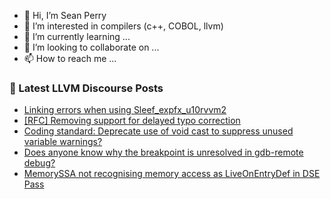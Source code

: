 - 👋 Hi, I’m Sean Perry
- 👀 I’m interested in compilers (c++, COBOL, llvm)
- 🌱 I’m currently learning ...
- 💞️ I’m looking to collaborate on ...
- 📫 How to reach me ...

<!---
s66perry/s66perry is a ✨ special ✨ repository because its `README.md` (this file) appears on your GitHub profile.
You can click the Preview link to take a look at your changes.
--->
### 📕 Latest LLVM Discourse Posts

<!-- DISCOURSE-LLVM:START -->
- [Linking errors when using Sleef_expfx_u10rvvm2](https://discourse.llvm.org/t/linking-errors-when-using-sleef-expfx-u10rvvm2/86764#post_2)
- [[RFC] Removing support for delayed typo correction](https://discourse.llvm.org/t/rfc-removing-support-for-delayed-typo-correction/86631#post_9)
- [Coding standard: Deprecate use of void cast to suppress unused variable warnings?](https://discourse.llvm.org/t/coding-standard-deprecate-use-of-void-cast-to-suppress-unused-variable-warnings/86705?page=2#post_31)
- [Does anyone know why the breakpoint is unresolved in gdb-remote debug?](https://discourse.llvm.org/t/does-anyone-know-why-the-breakpoint-is-unresolved-in-gdb-remote-debug/86647#post_7)
- [MemorySSA not recognising memory access as LiveOnEntryDef in DSE Pass](https://discourse.llvm.org/t/memoryssa-not-recognising-memory-access-as-liveonentrydef-in-dse-pass/86761#post_2)
<!-- DISCOURSE-LLVM:END -->
